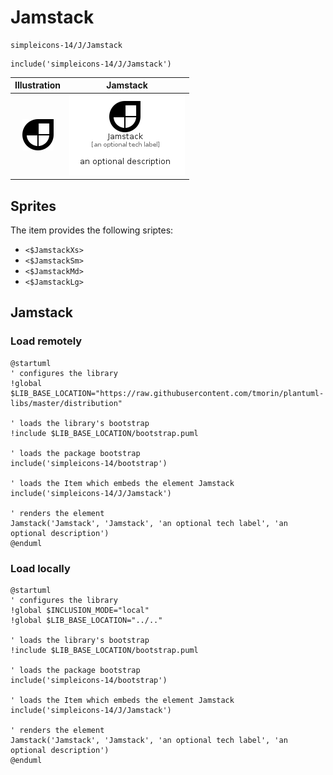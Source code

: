 # Jamstack


```text
simpleicons-14/J/Jamstack
```

```text
include('simpleicons-14/J/Jamstack')
```



| Illustration | Jamstack |
| :---: | :---: |
| ![illustration for Illustration](../../simpleicons-14/J/Jamstack.png) | ![illustration for Jamstack](../../simpleicons-14/J/Jamstack.Local.png) |



## Sprites
The item provides the following sriptes:

- `<$JamstackXs>`
- `<$JamstackSm>`
- `<$JamstackMd>`
- `<$JamstackLg>`





## Jamstack

### Load remotely
```plantuml
@startuml
' configures the library
!global $LIB_BASE_LOCATION="https://raw.githubusercontent.com/tmorin/plantuml-libs/master/distribution"

' loads the library's bootstrap
!include $LIB_BASE_LOCATION/bootstrap.puml

' loads the package bootstrap
include('simpleicons-14/bootstrap')

' loads the Item which embeds the element Jamstack
include('simpleicons-14/J/Jamstack')

' renders the element
Jamstack('Jamstack', 'Jamstack', 'an optional tech label', 'an optional description')
@enduml
```

### Load locally
```plantuml
@startuml
' configures the library
!global $INCLUSION_MODE="local"
!global $LIB_BASE_LOCATION="../.."

' loads the library's bootstrap
!include $LIB_BASE_LOCATION/bootstrap.puml

' loads the package bootstrap
include('simpleicons-14/bootstrap')

' loads the Item which embeds the element Jamstack
include('simpleicons-14/J/Jamstack')

' renders the element
Jamstack('Jamstack', 'Jamstack', 'an optional tech label', 'an optional description')
@enduml
```

